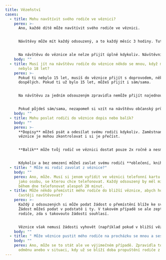 ```yaml
---
title: Vězeňství
cases:
  - title: Mohu navštívit svého rodiče ve věznici?
    perex: >-
      Ano, každé dítě může navštívit svého rodiče ve věznici. 


      Návštěvy může mít každý odsouzený, a to každý měsíc 3 hodiny. Tuto dobu je zpravidla možné rozdělit i dvakrát za měsíc na dobu 1,5 hodiny. 


      Na návštěvu do věznice ale nelze přijít úplně kdykoliv. Návštěvníky by měla informovat věznice, případě rovnou ten, za kým má návštěva přijít. Na jakoukoliv návštěvu i v běžném životě přece nemůžeme přijít bez pozvání.
    body: ""
  - title: Musí jít na návštěvu rodiče do věznice někdo se mnou, když mi ještě
      nebylo 18 let?
    perex: >-
      Pokud ti nebylo 15 let, musíš do věznice přijít s doprovodem, někým z
      dospělých. Pokud ti už bylo 15 let, můžeš přijít i sám/sama. 


      Na návštěvu za jedním odsouzeným zpravidla nemůže přijít najednou více jak 4 osoby. 


      Pokud půjdeš sám/sama, nezapomeň si vzít na návštěvu občanský průkaz a počítej s tím, že si mobil budeš muset odložit do skříňky na vrátnici.
    body: ""
  - title: Mohu poslat rodiči do věznice dopis nebo balík?
    body: ""
    perex: >-
      **Dopisy** můžeš psát a odesílat svému rodiči kdykoliv. Zaměstnanci
      věznice je mohou zkontrolovat i si je přečíst.


      **Balík** může tvůj rodič ve věznici dostat pouze 2x ročně a nesmí být těžší než 5 kg. O tom, že je balík možné zaslat, by tě měl informovat tvůj rodič, třeba dopisem. 


      Kdykoliv a bez omezení můžeš zaslat svému rodiči **oblečení, knihy či časopisy**.
  - title: " Může mi rodič zavolat z věznice?"
    body: ""
    perex: Ano, může. Musí si jenom vyřídit ve věznici telefonní kartu a uvést tě
      jako osobu, se kterou chce telefonovat. Každý odsouzený by měl mít možnost
      během dne telefonovat alespoň 20 minut.
  - title: Může někdo přemístit mého rodiče do bližší věznice, abych ho mohl/a
      častěji navštěvovat?
    perex: >-
      Každý z odsouzených si může podat žádost o přemístění blíže ke své rodině.
      Žádost můžeš podat v podstatě i ty. V takovém případě se ale zeptají tvého
      rodiče, zda s takovouto žádostí souhlasí. 


      Věznice však nemusí žádosti vyhovět (například pokud v bližší věznici není volné místo nebo by tam nemohl tvůj rodič pracovat).
    body: ""
  - title: " Může věznice pustit mého rodiče na procházku se mnou a sestrou?"
    body: ""
    perex: Ano, může se to stát ale ve výjimečném případě. Zpravidla to bývá za
      odměnu anebo v situaci, kdy už se blíží doba propuštění rodiče z věznice.
---
```

